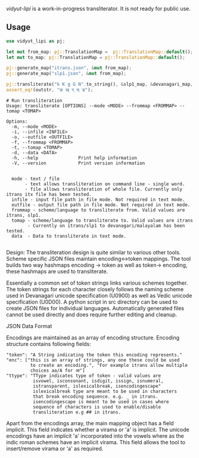 *vidyut-lipi* is a work-in-progress transliterator. It is not ready for public use.



Usage
-----



```rust
use vidyut_lipi as pj;

let mut from_map: pj::TranslationMap =  pj::TranslationMap::default();
let mut to_map: pj::TranslationMap = pj::TranslationMap::default();

pj::generate_map("itrans.json", &mut from_map);
pj::generate_map("slp1.json", &mut from_map);

pj::transliterate("k K g G N".to_string(), &slp1_map, &devanagari_map, &mut outstr);
assert_eq!(outstr, "क् ख् ग् घ् ङ्");
```

```shell
# Run transliteration
Usage: transliterate [OPTIONS] --mode <MODE> --frommap <FROMMAP> --tomap <TOMAP>

Options:
  -m, --mode <MODE>        
  -i, --infile <INFILE>    
  -o, --outfile <OUTFILE>  
  -f, --frommap <FROMMAP>  
  -t, --tomap <TOMAP>      
  -d, --data <DATA>        
  -h, --help               Print help information
  -V, --version            Print version information


  mode - text / file 
       - text allows transliteration on command line - single word.
	   - file allows transliteration of whole file. Currently only itrans itx file has been tested.
  infile - input file path in file mode. Not required in text mode.
  outfile - output file path in file mode. Not required in text mode.
  frommap - scheme/language to transliterate from. Valid values are itrans, slp1. 
  tomap - scheme/language to transliterate to. Valid values are itrans 
        - Currently on itrans/slp1 to devanagari/malayalam has been tested. 
  data  - Data to transliterate in text mode. 
        
```

Design:
The transliteration design is quite similar to various other
tools. Scheme specific JSON files maintain encoding<->token
mappings. The tool builds two way hashmaps encoding -> token as well
as token-> encoding, these hashmaps are used to transliterate. 

Essentially a common set of token strings links various schemes
together. The token strings for each character closely follows the
naming scheme used in Devanagari unicode specification (U0900) as well
as Vedic unicode specification (U0D00). A python script in src
directory can be used to create JSON files for individual
languages. Automatically generated files cannot be used directly and
does require further editing and cleanup. 

JSON Data Format

Encodings are maintained as an array of encoding structure. Encoding
structure contains following fields:

	"token": "A String indicating the token this encoding represents."
	"enc": ["this is an array of strings, any one these could be used
             to create an encoding.", "For example itrans allow multiple
             choices aa/A for आ"]
	"ttype": "TType indicates type of token - valid values are
              isvowel, isconsonant, isdigit, issign, isnumeral,
              istransparent, islexicalbreak, isencodingescape"
			  islexicalbreak type are meant to be used in characters
			  that break encoding sequence. e.g. _ in itrans.
			  isencodingescape is meant to be used in cases where
			  sequence of characters is used to enable/disable
			  transliteration e.g ## in itrans.
			  
			  
Apart from the encodings array, the main mapping object has a field
implicit. This field indicates whether a virama or 'a' is
implicit. The unicode encodings have an implicit 'a' incorporated into
the vowels where as the indic roman schemes have an implicit
virama. This field allows the tool to insert/remove virama or 'a' as
required. 
